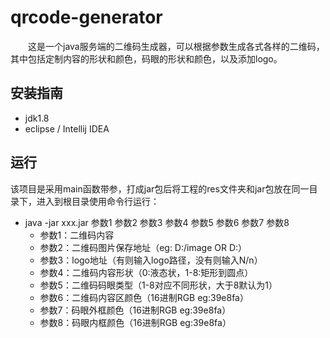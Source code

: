 
# qrcode-generator
&emsp;&emsp;这是一个java服务端的二维码生成器，可以根据参数生成各式各样的二维码，其中包括定制内容的形状和颜色，码眼的形状和颜色，以及添加logo。


## 安装指南
* jdk1.8 
* eclipse / Intellij IDEA

## 运行
该项目是采用main函数带参，打成jar包后将工程的res文件夹和jar包放在同一目录下，进入到根目录使用命令行运行：
*  java -jar xxx.jar 参数1 参数2 参数3 参数4 参数5 参数6 参数7 参数8
   * 参数1：二维码内容
   * 参数2：二维码图片保存地址（eg: D:/image OR D:）
   * 参数3：logo地址（有则输入logo路径，没有则输入N/n）
   * 参数4：二维码内容形状（0:液态状，1-8:矩形到圆点）
   * 参数5：二维码码眼类型（1-8对应不同形状，大于8默认为1）
   * 参数6：二维码内容区颜色（16进制RGB eg:39e8fa）
   * 参数7：码眼外框颜色（16进制RGB eg:39e8fa）
   * 参数8：码眼内框颜色（16进制RGB eg:39e8fa）